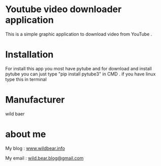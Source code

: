 # Youtube video downloader application
 This is a simple graphic application to download video from YouTube .


# Installation
 For install this app you most have pytube and for download and install pytube you can just type "pip install pytube3" in CMD .
 if you have linux type this in terminal
 
 
# Manufacturer
 wild baer 
 
 
# about me
 My blog : www.wildbear.info
 
 
 
 My email : wild.bear.blog@gmail.com

